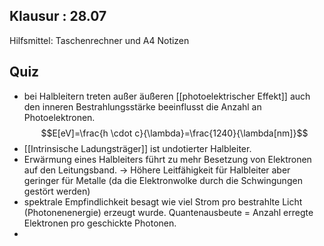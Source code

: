 ## Klausur : 28.07
Hilfsmittel: Taschenrechner und A4 Notizen

## Quiz
- bei Halbleitern treten außer äußeren [[photoelektrischer Effekt]] auch den inneren Bestrahlungsstärke beeinflusst die Anzahl an Photoelektronen.
$$E[eV]=\frac{h \cdot c}{\lambda}=\frac{1240}{\lambda[nm]}$$
- [[Intrinsische Ladungsträger]] ist undotierter Halbleiter.
- Erwärmung eines Halbleiters führt zu mehr Besetzung von Elektronen auf den Leitungsband. -> Höhere Leitfähigkeit für Halbleiter aber geringer für Metalle (da die Elektronwolke durch die Schwingungen gestört werden)
- spektrale Empfindlichkeit besagt wie viel Strom pro bestrahlte Licht (Photonenenergie) erzeugt wurde. Quantenausbeute = Anzahl erregte Elektronen pro geschickte Photonen.
- 

